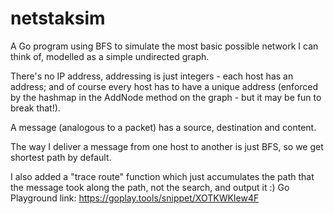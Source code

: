 # netstaksim

A Go program using BFS to simulate the most basic possible network I can think of, modelled as a simple undirected graph.

There's no IP address, addressing is just integers - each host has an address; and of course every host has to have a unique address (enforced by the hashmap in the AddNode method on the graph - but it may be fun to break that!).

A message (analogous to a packet) has a source, destination and content.

The way I deliver a message from one host to another is just BFS, so we get shortest path by default.

I also added a "trace route" function which just accumulates the path that the message took along the path, not the search, and output it :)
Go Playground link: <https://goplay.tools/snippet/XOTKWKIew4F>
